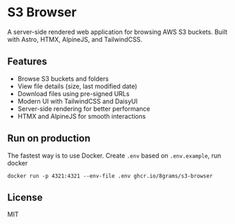 # S3 Browser

A server-side rendered web application for browsing AWS S3 buckets. Built with Astro, HTMX, AlpineJS, and TailwindCSS.

## Features

- Browse S3 buckets and folders
- View file details (size, last modified date)
- Download files using pre-signed URLs
- Modern UI with TailwindCSS and DaisyUI
- Server-side rendering for better performance
- HTMX and AlpineJS for smooth interactions

## Run on production

The fastest way is to use Docker. Create `.env` based on `.env.example`, run docker 

```
docker run -p 4321:4321 --env-file .env ghcr.io/8grams/s3-browser
```

## License

MIT 